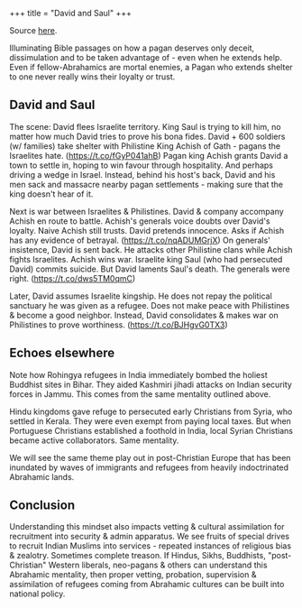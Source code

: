 +++
title = "David and Saul"
+++

Source [here](https://threads-web.vercel.app/threads/1152304296937099265).

Illuminating Bible passages on how a pagan deserves only deceit, dissimulation and to be taken advantage of - even when he extends help. Even if fellow-Abrahamics are mortal enemies, a Pagan who extends shelter to one never really wins their loyalty or trust.

## David and Saul
The scene: David flees Israelite territory. King Saul is trying to kill him, no matter how much David tries to prove his bona fides. David + 600 soldiers (w/ families) take shelter with Philistine King Achish of Gath - pagans the Israelites hate. (https://t.co/fGyP041ahB) Pagan king Achish grants David a town to settle in, hoping to win favour through hospitality. And perhaps driving a wedge in Israel. Instead, behind his host's back, David and his men sack and massacre nearby pagan settlements - making sure that the king doesn't hear of it.

Next is war between Israelites & Philistines. David & company accompany Achish en route to battle. Achish's generals voice doubts over David's loyalty. Naive Achish still trusts. David pretends innocence. Asks if Achish has any evidence of betrayal. (https://t.co/nqADUMGrjX) On generals' insistence, David is sent back. He attacks other Philistine clans while Achish fights Israelites. Achish wins war. Israelite king Saul (who had persecuted David) commits suicide. But David laments Saul's death. The generals were right. (https://t.co/dws5TM0qmC)

Later, David assumes Israelite kingship. He does not repay the political sanctuary he was given as a refugee. Does not make peace with Philistines & become a good neighbor. Instead, David consolidates & makes war on Philistines to prove worthiness. (https://t.co/BJHgvG0TX3)

## Echoes elsewhere
Note how Rohingya refugees in India immediately bombed the holiest Buddhist sites in Bihar. They aided Kashmiri jihadi attacks on Indian security forces in Jammu. This comes from the same mentality outlined above. 

Hindu kingdoms gave refuge to persecuted early Christians from Syria, who settled in Kerala. They were even exempt from paying local taxes. But when Portuguese Christians established a foothold in India, local Syrian Christians became active collaborators. Same mentality.

We will see the same theme play out in post-Christian Europe that has been inundated by waves of immigrants and refugees from heavily indoctrinated Abrahamic lands.

## Conclusion
Understanding this mindset also impacts vetting & cultural assimilation for recruitment into security & admin apparatus. We see fruits of special drives to recruit Indian Muslims into services - repeated instances of religious bias & zealotry. Sometimes complete treason. If Hindus, Sikhs, Buddhists, "post-Christian" Western liberals, neo-pagans & others can understand this Abrahamic mentality, then proper vetting, probation, supervision & assimilation of refugees coming from Abrahamic cultures can be built into national policy.
